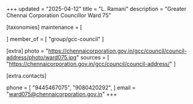 +++
updated = "2025-04-12"
title = "L. Ramani"
description = "Greater Chennai Corporation Councillor Ward 75"

[taxonomies]
maintenance = [

]
member_of = [
    "group/gcc-council"
]

[extra]
photo = "https://chennaicorporation.gov.in/gcc/council/council-address/photo/ward075.jpg"
sources = [
    "https://chennaicorporation.gov.in/gcc/council/council-address/"
]

[extra.contacts]

phone = [
    "9445467075",
    "9080420292",
    ]
email = "ward075@chennaicorporation.gov.in"
+++